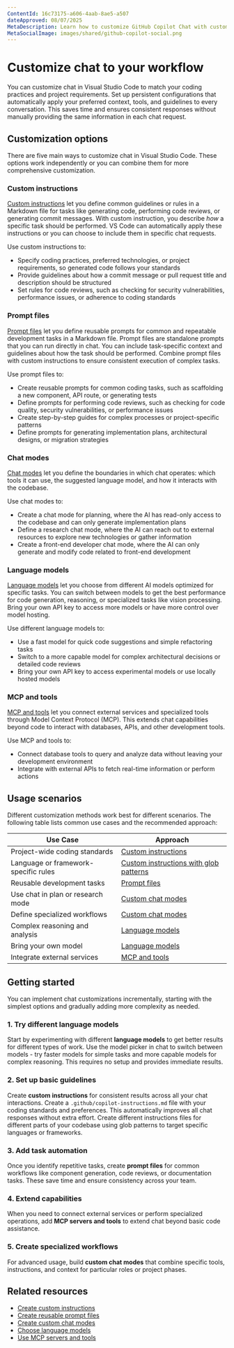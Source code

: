 ```yaml
---
ContentId: 16c73175-a606-4aab-8ae5-a507
dateApproved: 08/07/2025
MetaDescription: Learn how to customize GitHub Copilot Chat with custom instructions, reusable prompt files, and custom chat modes to align AI responses with your coding practices and project requirements.
MetaSocialImage: images/shared/github-copilot-social.png
---
```

# Customize chat to your workflow

You can customize chat in Visual Studio Code to match your coding practices and project requirements. Set up persistent configurations that automatically apply your preferred context, tools, and guidelines to every conversation. This saves time and ensures consistent responses without manually providing the same information in each chat request.

## Customization options

There are five main ways to customize chat in Visual Studio Code. These options work independently or you can combine them for more comprehensive customization.

### Custom instructions

[Custom instructions](/docs/copilot/customization/custom-instructions.md) let you define common guidelines or rules in a Markdown file for tasks like generating code, performing code reviews, or generating commit messages. With custom instruction, you describe _how_ a specific task should be performed. VS Code can automatically apply these instructions or you can choose to include them in specific chat requests.

Use custom instructions to:

- Specify coding practices, preferred technologies, or project requirements, so generated code follows your standards
- Provide guidelines about how a commit message or pull request title and description should be structured
- Set rules for code reviews, such as checking for security vulnerabilities, performance issues, or adherence to coding standards

### Prompt files

[Prompt files](/docs/copilot/customization/prompt-files.md) let you define reusable prompts for common and repeatable development tasks in a Markdown file. Prompt files are standalone prompts that you can run directly in chat. You can include task-specific context and guidelines about how the task should be performed. Combine prompt files with custom instructions to ensure consistent execution of complex tasks.

Use prompt files to:

- Create reusable prompts for common coding tasks, such as scaffolding a new component, API route, or generating tests
- Define prompts for performing code reviews, such as checking for code quality, security vulnerabilities, or performance issues
- Create step-by-step guides for complex processes or project-specific patterns
- Define prompts for generating implementation plans, architectural designs, or migration strategies

### Chat modes

[Chat modes](/docs/copilot/customization/custom-chat-modes.md) let you define the boundaries in which chat operates: which tools it can use, the suggested language model, and how it interacts with the codebase.

Use chat modes to:

- Create a chat mode for planning, where the AI has read-only access to the codebase and can only generate implementation plans
- Define a research chat mode, where the AI can reach out to external resources to explore new technologies or gather information
- Create a front-end developer chat mode, where the AI can only generate and modify code related to front-end development

### Language models

[Language models](/docs/copilot/customization/language-models.md) let you choose from different AI models optimized for specific tasks. You can switch between models to get the best performance for code generation, reasoning, or specialized tasks like vision processing. Bring your own API key to access more models or have more control over model hosting.

Use different language models to:

- Use a fast model for quick code suggestions and simple refactoring tasks
- Switch to a more capable model for complex architectural decisions or detailed code reviews
- Bring your own API key to access experimental models or use locally hosted models

### MCP and tools

[MCP and tools](/docs/copilot/chat/mcp-servers.md) let you connect external services and specialized tools through Model Context Protocol (MCP). This extends chat capabilities beyond code to interact with databases, APIs, and other development tools.

Use MCP and tools to:

- Connect database tools to query and analyze data without leaving your development environment
- Integrate with external APIs to fetch real-time information or perform actions

## Usage scenarios

Different customization methods work best for different scenarios. The following table lists common use cases and the recommended approach:

| Use Case | Approach |
|----------|----------|
| Project-wide coding standards | [Custom instructions](/docs/copilot/customization/custom-instructions.md) |
| Language or framework-specific rules | [Custom instructions with glob patterns](/docs/copilot/customization/custom-instructions.md#instructions-file-structure) |
| Reusable development tasks | [Prompt files](/docs/copilot/customization/prompt-files.md) |
| Use chat in plan or research mode | [Custom chat modes](/docs/copilot/customization/custom-chat-modes.md) |
| Define specialized workflows | [Custom chat modes](/docs/copilot/customization/custom-chat-modes.md) |
| Complex reasoning and analysis | [Language models](/docs/copilot/customization/language-models.md) |
| Bring your own model | [Language models](/docs/copilot/customization/language-models.md) |
| Integrate external services | [MCP and tools](/docs/copilot/chat/mcp-servers.md) |

## Getting started

You can implement chat customizations incrementally, starting with the simplest options and gradually adding more complexity as needed.

### 1. Try different language models

Start by experimenting with different **language models** to get better results for different types of work. Use the model picker in chat to switch between models - try faster models for simple tasks and more capable models for complex reasoning. This requires no setup and provides immediate results.

### 2. Set up basic guidelines

Create **custom instructions** for consistent results across all your chat interactions. Create a `.github/copilot-instructions.md` file with your coding standards and preferences. This automatically improves all chat responses without extra effort. Create different instructions files for different parts of your codebase using glob patterns to target specific languages or frameworks.

### 3. Add task automation

Once you identify repetitive tasks, create **prompt files** for common workflows like component generation, code reviews, or documentation tasks. These save time and ensure consistency across your team.

### 4. Extend capabilities

When you need to connect external services or perform specialized operations, add **MCP servers and tools** to extend chat beyond basic code assistance.

### 5. Create specialized workflows

For advanced usage, build **custom chat modes** that combine specific tools, instructions, and context for particular roles or project phases.

## Related resources

- [Create custom instructions](/docs/copilot/customization/custom-instructions.md)
- [Create reusable prompt files](/docs/copilot/customization/prompt-files.md)
- [Create custom chat modes](/docs/copilot/customization/custom-chat-modes.md)
- [Choose language models](/docs/copilot/customization/language-models.md)
- [Use MCP servers and tools](/docs/copilot/chat/mcp-servers.md)
